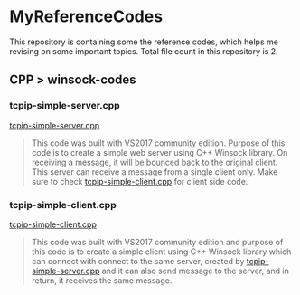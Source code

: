 # MyReferenceCodes

This repository is containing some the reference codes, which helps me revising on some important topics. Total file count in this repository is 2.

## CPP > winsock-codes

### tcpip-simple-server.cpp
[tcpip-simple-server.cpp](https://github.com/antaripchatterjee/MyReferenceCodes/blob/master/CPP/winsock-codes/tcpip-simple-server.cpp)
>This code was built with VS2017 community edition. Purpose of this code is to create a simple web server using C++ Winsock library. On receiving a message, it will be bounced back to the original client. This server can receive a message from a single client only. Make sure to check [tcpip-simple-client.cpp](https://github.com/antaripchatterjee/MyReferenceCodes/blob/master/CPP/winsock-codes/tcpip-simple-client.cpp) for client side code.

### tcpip-simple-client.cpp
[tcpip-simple-client.cpp](https://github.com/antaripchatterjee/MyReferenceCodes/blob/master/CPP/winsock-codes/tcpip-simple-client.cpp)
>This code was built with VS2017 community edition and purpose of this code is to create a simple client using C++ Winsock library which can connect with connect to the same server, created by [tcpip-simple-server.cpp](https://github.com/antaripchatterjee/MyReferenceCodes/blob/master/CPP/winsock-codes/tcpip-simple-server.cpp) and it can also send message to the server, and in return, it receives the same message.